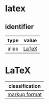 # latex

## identifier
| type              | value
| ----------------- | -----
| alias             | [LaTeX](#latex)

# LaTeX
| classification
| --------------
| [markup format](markup.md)
